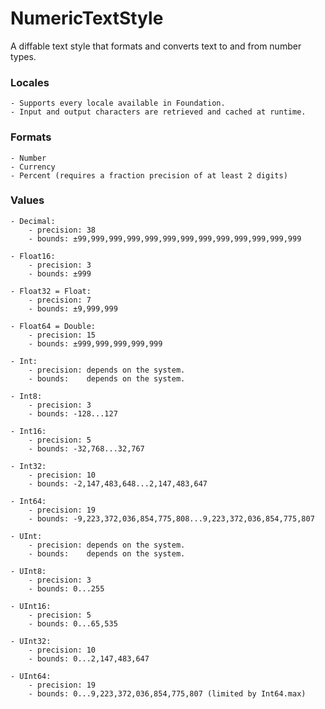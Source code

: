 # NumericTextStyle

A diffable text style that formats and converts text to and from number types.

### Locales

    - Supports every locale available in Foundation.
    - Input and output characters are retrieved and cached at runtime.

### Formats

    - Number
    - Currency
    - Percent (requires a fraction precision of at least 2 digits)

### Values

    - Decimal:
        - precision: 38
        - bounds: ±99,999,999,999,999,999,999,999,999,999,999,999,999

    - Float16:
        - precision: 3
        - bounds: ±999

    - Float32 = Float:
        - precision: 7
        - bounds: ±9,999,999

    - Float64 = Double:
        - precision: 15
        - bounds: ±999,999,999,999,999

    - Int:
        - precision: depends on the system.
        - bounds:    depends on the system.

    - Int8:
        - precision: 3
        - bounds: -128...127

    - Int16:
        - precision: 5
        - bounds: -32,768...32,767

    - Int32:
        - precision: 10
        - bounds: -2,147,483,648...2,147,483,647

    - Int64:
        - precision: 19
        - bounds: -9,223,372,036,854,775,808...9,223,372,036,854,775,807

    - UInt:
        - precision: depends on the system.
        - bounds:    depends on the system.

    - UInt8:
        - precision: 3
        - bounds: 0...255

    - UInt16:
        - precision: 5
        - bounds: 0...65,535

    - UInt32:
        - precision: 10
        - bounds: 0...2,147,483,647

    - UInt64:
        - precision: 19
        - bounds: 0...9,223,372,036,854,775,807 (limited by Int64.max)
